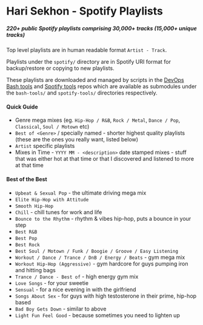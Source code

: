 Hari Sekhon - Spotify Playlists
===============================

##### 220+ public Spotify playlists comprising 30,000+ tracks (15,000+ unique tracks)

Top level playlists are in human readable format `Artist - Track`.

Playlists under the `spotify/` directory are in Spotify URI format for backup/restore or copying to new playlists.

These playlists are downloaded and managed by scripts in the [DevOps Bash tools](https://github.com/harisekhon/bash-tools) and [Spotify tools](https://github.com/harisekhon/spotify-tools) repos which are available as submodules under the `bash-tools/` and `spotify-tools/` directories respectively.

#### Quick Guide

-  Genre mega mixes (eg. `Hip-Hop / R&B`, `Rock / Metal`, `Dance / Pop`, `Classical`, `Soul / Motown` etc)
- `Best of <Genre>` / specially named - shorter highest quality playlists (these are the ones you really want, listed below)
- `Artist` specific playlists
- Mixes in Time - `YYYY MM - <description>` date stamped mixes - stuff that was either hot at that time or that I discovered and listened to more at that time

#### Best of the Best

- `Upbeat & Sexual Pop` - the ultimate driving mega mix
- `Elite Hip-Hop with Attitude`
- `Smooth Hip-Hop`
- `Chill` - chill tunes for work and life
- `Bounce to the Rhythm` - rhythm & vibes hip-hop, puts a bounce in your step
- `Best R&B`
- `Best Pop`
- `Best Rock`
- `Best Soul / Motown / Funk / Boogie / Groove / Easy Listening`
- `Workout / Dance / Trance / DnB / Energy / Beats` - gym mega mix
- `Workout Hip-Hop (Aggressive)` - gym hardcore for guys pumping iron and hitting bags
- `Trance / Dance - Best of` - high energy gym mix
- `Love Songs` - for your sweetie
- `Sensual` - for a nice evening in with the girlfriend
- `Songs About Sex` - for guys with high testosterone in their prime, hip-hop based
- `Bad Boy Gets Down` - similar to above
- `Light Fun Feel Good` - because sometimes you need to lighten up
